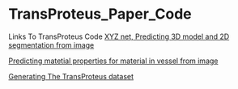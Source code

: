 # TransProteus_Paper_Code
Links To TransProteus Code
[XYZ net, Predicting 3D model and 2D segmentation from image](https://github.com/sagieppel/Predicting-3D-shape-of-liquid-and-objects-inside-transparent-vessels-as-XYZ-map-from-a-single-image)


[Predicting matetial properties for material in vessel from image](https://github.com/sagieppel/Predicting-Material-properties-of-objects-and-liquids-inside-transparent-vessels-from-image)



[Generating The TransProteus dataset](https://github.com/sagieppel/Procedural_Annotated_Images_Generation_Liquid_Transperent_Vessel/)

